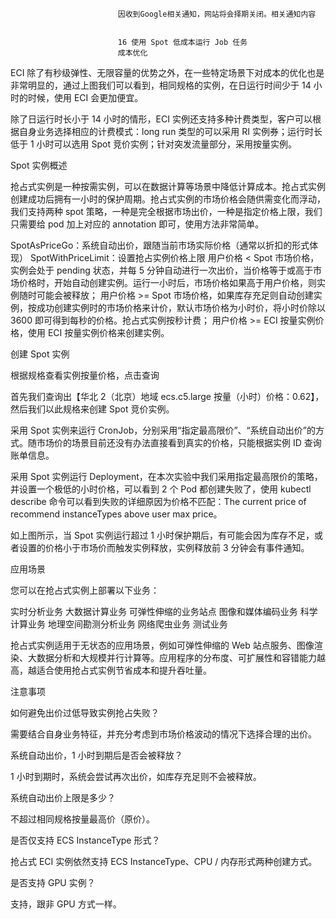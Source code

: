 
                            
                            因收到Google相关通知，网站将会择期关闭。相关通知内容
                            
                            
                            16 使用 Spot 低成本运行 Job 任务
                            成本优化



ECI 除了有秒级弹性、无限容量的优势之外，在一些特定场景下对成本的优化也是非常明显的，通过上图我们可以看到，相同规格的实例，在日运行时间少于 14 小时的时候，使用 ECI 会更加便宜。



除了日运行时长小于 14 小时的情形，ECI 实例还支持多种计费类型，客户可以根据自身业务选择相应的计费模式：long run 类型的可以采用 RI 实例券；运行时长低于 1 小时可以选用 Spot 竞价实例；针对突发流量部分，采用按量实例。

Spot 实例概述



抢占式实例是一种按需实例，可以在数据计算等场景中降低计算成本。抢占式实例创建成功后拥有一小时的保护周期。抢占式实例的市场价格会随供需变化而浮动，我们支持两种 spot 策略，一种是完全根据市场出价，一种是指定价格上限，我们只需要给 pod 加上对应的 annotation 即可，使用方法非常简单。




SpotAsPriceGo：系统自动出价，跟随当前市场实际价格（通常以折扣的形式体现）
SpotWithPriceLimit：设置抢占实例价格上限
用户价格 < Spot 市场价格，实例会处于 pending 状态，并每 5 分钟自动进行一次出价，当价格等于或高于市场价格时，开始自动创建实例。运行一小时后，市场价格如果高于用户价格，则实例随时可能会被释放；
用户价格 >= Spot 市场价格，如果库存充足则自动创建实例，按成功创建实例时的市场价格来计价，默认市场价格为小时价，将小时价除以 3600 即可得到每秒的价格。抢占式实例按秒计费；
用户价格 >= ECI 按量实例价格，使用 ECI 按量实例价格来创建实例。


创建 Spot 实例




根据规格查看实例按量价格，点击查询


首先我们查询出【华北 2（北京）地域 ecs.c5.large 按量（小时）价格：0.62】，然后我们以此规格来创建 Spot 竞价实例。



采用 Spot 实例来运行 CronJob，分别采用“指定最高限价”、“系统自动出价”的方式。随市场价的场景目前还没有办法直接看到真实的价格，只能根据实例 ID 查询账单信息。



采用 Spot 实例运行 Deployment，在本次实验中我们采用指定最高限价的策略，并设置一个极低的小时价格，可以看到 2 个 Pod 都创建失败了，使用 kubectl describe 命令可以看到失败的详细原因为价格不匹配：The current price of recommend instanceTypes above user max price。



如上图所示，当 Spot 实例运行超过 1 小时保护期后，有可能会因为库存不足，或者设置的价格小于市场价而触发实例释放，实例释放前 3 分钟会有事件通知。

应用场景

您可以在抢占式实例上部署以下业务：


实时分析业务
大数据计算业务
可弹性伸缩的业务站点
图像和媒体编码业务
科学计算业务
地理空间勘测分析业务
网络爬虫业务
测试业务


抢占式实例适用于无状态的应用场景，例如可弹性伸缩的 Web 站点服务、图像渲染、大数据分析和大规模并行计算等。应用程序的分布度、可扩展性和容错能力越高，越适合使用抢占式实例节省成本和提升吞吐量。

注意事项


如何避免出价过低导致实例抢占失败？


需要结合自身业务特征，并充分考虑到市场价格波动的情况下选择合理的出价。


系统自动出价，1 小时到期后是否会被释放？


1 小时到期时，系统会尝试再次出价，如库存充足则不会被释放。


系统自动出价上限是多少？


不超过相同规格按量最高价（原价）。


是否仅支持 ECS InstanceType 形式？


抢占式 ECI 实例依然支持 ECS InstanceType、CPU / 内存形式两种创建方式。


是否支持 GPU 实例？


支持，跟非 GPU 方式一样。

                        
                        
                            